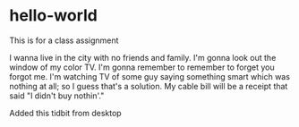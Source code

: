 # hello-world
This is for a class assignment

I wanna live in the city with no friends and family.
I'm gonna look out the window of my color TV.
I'm gonna remember to remember to forget you forgot me.
I'm watching TV of some guy saying something smart which was nothing at all;
so I guess that's a solution.
My cable bill will be a receipt that said "I didn't buy nothin'."

Added this tidbit from desktop
